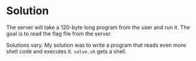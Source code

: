 # Solution

The server will take a 120-byte long program from the user and run it. The goal is to read the flag file from the server.

Solutions vary. My solution was to write a program that reads even more shell code and executes it. `solve.sh` gets a shell.
